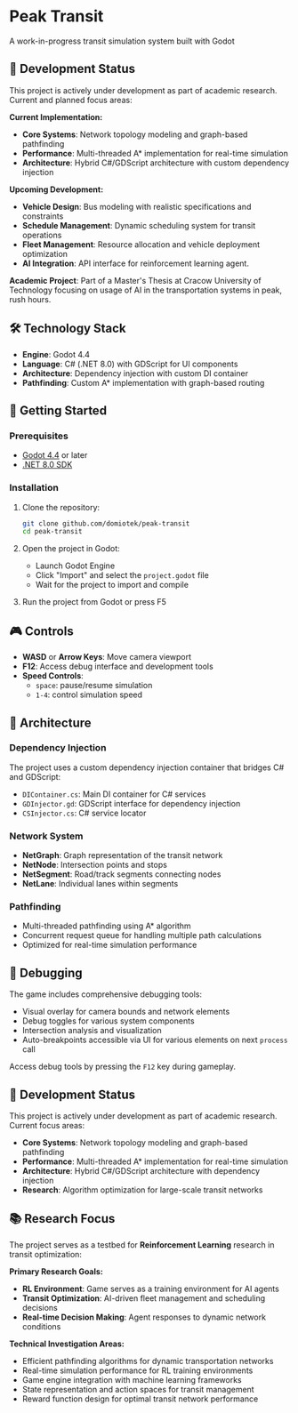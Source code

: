 # Peak Transit

A work-in-progress transit simulation system built with Godot

## 🚧 Development Status

This project is actively under development as part of academic research. Current and planned focus areas:

**Current Implementation:**

- **Core Systems**: Network topology modeling and graph-based pathfinding
- **Performance**: Multi-threaded A\* implementation for real-time simulation
- **Architecture**: Hybrid C#/GDScript architecture with custom dependency injection

**Upcoming Development:**

- **Vehicle Design**: Bus modeling with realistic specifications and constraints
- **Schedule Management**: Dynamic scheduling system for transit operations
- **Fleet Management**: Resource allocation and vehicle deployment optimization
- **AI Integration**: API interface for reinforcement learning agent.

**Academic Project**: Part of a Master's Thesis at Cracow University of Technology focusing on usage of AI in the transportation systems in peak, rush hours.

## 🛠️ Technology Stack

- **Engine**: Godot 4.4
- **Language**: C# (.NET 8.0) with GDScript for UI components
- **Architecture**: Dependency injection with custom DI container
- **Pathfinding**: Custom A\* implementation with graph-based routing

## 🚀 Getting Started

### Prerequisites

- [Godot 4.4](https://godotengine.org/download/) or later
- [.NET 8.0 SDK](https://dotnet.microsoft.com/download)

### Installation

1. Clone the repository:

   ```bash
   git clone github.com/domiotek/peak-transit
   cd peak-transit
   ```

2. Open the project in Godot:

   - Launch Godot Engine
   - Click "Import" and select the `project.godot` file
   - Wait for the project to import and compile

3. Run the project from Godot or press F5

## 🎮 Controls

- **WASD** or **Arrow Keys**: Move camera viewport
- **F12**: Access debug interface and development tools
- **Speed Controls**:
  - `space`: pause/resume simulation
  - `1-4`: control simulation speed

## 🔧 Architecture

### Dependency Injection

The project uses a custom dependency injection container that bridges C# and GDScript:

- `DIContainer.cs`: Main DI container for C# services
- `GDInjector.gd`: GDScript interface for dependency injection
- `CSInjector.cs`: C# service locator

### Network System

- **NetGraph**: Graph representation of the transit network
- **NetNode**: Intersection points and stops
- **NetSegment**: Road/track segments connecting nodes
- **NetLane**: Individual lanes within segments

### Pathfinding

- Multi-threaded pathfinding using A\* algorithm
- Concurrent request queue for handling multiple path calculations
- Optimized for real-time simulation performance

## 🐛 Debugging

The game includes comprehensive debugging tools:

- Visual overlay for camera bounds and network elements
- Debug toggles for various system components
- Intersection analysis and visualization
- Auto-breakpoints accessible via UI for various elements on next `process` call

Access debug tools by pressing the `F12` key during gameplay.

## 🚧 Development Status

This project is actively under development as part of academic research. Current focus areas:

- **Core Systems**: Network topology modeling and graph-based pathfinding
- **Performance**: Multi-threaded A\* implementation for real-time simulation
- **Architecture**: Hybrid C#/GDScript architecture with dependency injection
- **Research**: Algorithm optimization for large-scale transit networks

## 📚 Research Focus

The project serves as a testbed for **Reinforcement Learning** research in transit optimization:

**Primary Research Goals:**

- **RL Environment**: Game serves as a training environment for AI agents
- **Transit Optimization**: AI-driven fleet management and scheduling decisions
- **Real-time Decision Making**: Agent responses to dynamic network conditions

**Technical Investigation Areas:**

- Efficient pathfinding algorithms for dynamic transportation networks
- Real-time simulation performance for RL training environments
- Game engine integration with machine learning frameworks
- State representation and action spaces for transit management
- Reward function design for optimal transit network performance
